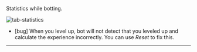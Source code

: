 Statistics while botting.

![tab-statistics](https://user-images.githubusercontent.com/88906665/183354343-a1fdb78e-713f-4d4a-ab34-56791343378e.png)

*   \[bug\] When you level up, bot will not detect that you leveled up and calculate the experience incorrectly. You can use _Reset_ to fix this.

---